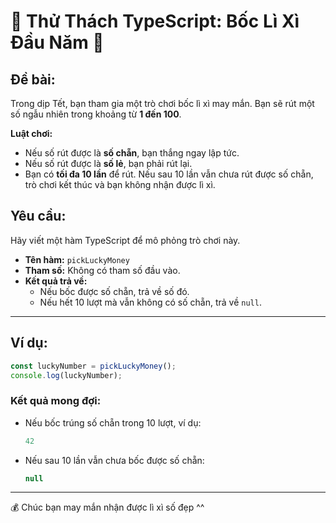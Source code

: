 # 🎯 Thử Thách TypeScript: Bốc Lì Xì Đầu Năm 🎯  

## Đề bài:  
Trong dịp Tết, bạn tham gia một trò chơi bốc lì xì may mắn. Bạn sẽ rút một số ngẫu nhiên trong khoảng từ **1 đến 100**.  

**Luật chơi:**  
- Nếu số rút được là **số chẵn**, bạn thắng ngay lập tức.  
- Nếu số rút được là **số lẻ**, bạn phải rút lại.  
- Bạn có **tối đa 10 lần** để rút. Nếu sau 10 lần vẫn chưa rút được số chẵn, trò chơi kết thúc và bạn không nhận được lì xì.  

## Yêu cầu:  
Hãy viết một hàm TypeScript để mô phỏng trò chơi này.  

- **Tên hàm:** `pickLuckyMoney`  
- **Tham số:** Không có tham số đầu vào.  
- **Kết quả trả về:**  
  - Nếu bốc được số chẵn, trả về số đó.  
  - Nếu hết 10 lượt mà vẫn không có số chẵn, trả về `null`.  

---

## Ví dụ:  
```typescript
const luckyNumber = pickLuckyMoney();
console.log(luckyNumber);
```

### Kết quả mong đợi:  
- Nếu bốc trúng số chẵn trong 10 lượt, ví dụ:  
  ```typescript
  42
  ```
- Nếu sau 10 lần vẫn chưa bốc được số chẵn:  
  ```typescript
  null
  ```

---

💰 Chúc bạn may mắn nhận được lì xì số đẹp ^^